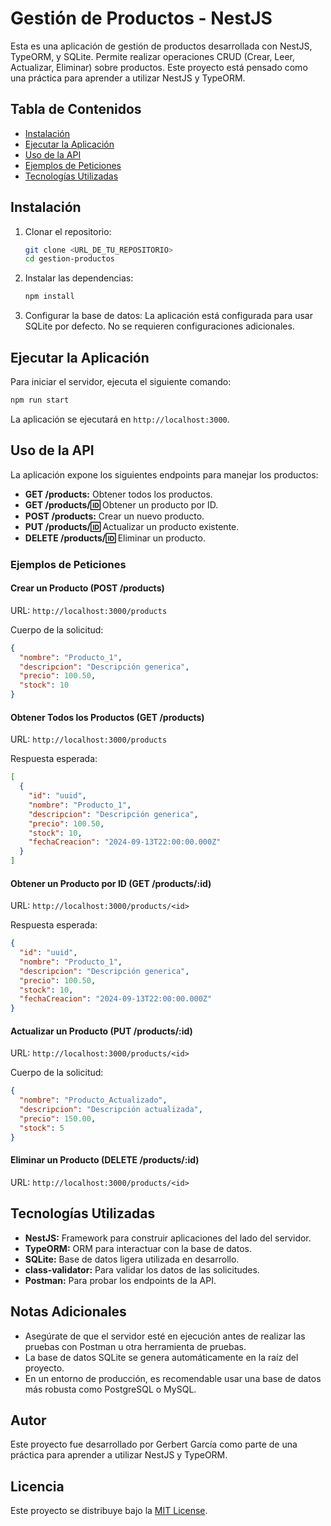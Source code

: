 # Gestión de Productos - NestJS

Esta es una aplicación de gestión de productos desarrollada con NestJS, TypeORM, y SQLite. Permite realizar operaciones CRUD (Crear, Leer, Actualizar, Eliminar) sobre productos. Este proyecto está pensado como una práctica para aprender a utilizar NestJS y TypeORM.

## Tabla de Contenidos
- [Instalación](#instalación)
- [Ejecutar la Aplicación](#ejecutar-la-aplicación)
- [Uso de la API](#uso-de-la-api)
- [Ejemplos de Peticiones](#ejemplos-de-peticiones)
- [Tecnologías Utilizadas](#tecnologías-utilizadas)

## Instalación

1. Clonar el repositorio:
   ```bash
   git clone <URL_DE_TU_REPOSITORIO>
   cd gestion-productos
   ```

2. Instalar las dependencias:
   ```bash
   npm install
   ```

3. Configurar la base de datos: La aplicación está configurada para usar SQLite por defecto. No se requieren configuraciones adicionales.

## Ejecutar la Aplicación

Para iniciar el servidor, ejecuta el siguiente comando:

```bash
npm run start
```

La aplicación se ejecutará en `http://localhost:3000`.

## Uso de la API

La aplicación expone los siguientes endpoints para manejar los productos:

- **GET /products:** Obtener todos los productos.
- **GET /products/:id:** Obtener un producto por ID.
- **POST /products:** Crear un nuevo producto.
- **PUT /products/:id:** Actualizar un producto existente.
- **DELETE /products/:id:** Eliminar un producto.

### Ejemplos de Peticiones

#### Crear un Producto (POST /products)

URL: `http://localhost:3000/products`

Cuerpo de la solicitud:
```json
{
  "nombre": "Producto_1",
  "descripcion": "Descripción generica",
  "precio": 100.50,
  "stock": 10
}
```

#### Obtener Todos los Productos (GET /products)

URL: `http://localhost:3000/products`

Respuesta esperada:
```json
[
  {
    "id": "uuid",
    "nombre": "Producto_1",
    "descripcion": "Descripción generica",
    "precio": 100.50,
    "stock": 10,
    "fechaCreacion": "2024-09-13T22:00:00.000Z"
  }
]
```

#### Obtener un Producto por ID (GET /products/:id)

URL: `http://localhost:3000/products/<id>`

Respuesta esperada:
```json
{
  "id": "uuid",
  "nombre": "Producto_1",
  "descripcion": "Descripción generica",
  "precio": 100.50,
  "stock": 10,
  "fechaCreacion": "2024-09-13T22:00:00.000Z"
}
```

#### Actualizar un Producto (PUT /products/:id)

URL: `http://localhost:3000/products/<id>`

Cuerpo de la solicitud:
```json
{
  "nombre": "Producto_Actualizado",
  "descripcion": "Descripción actualizada",
  "precio": 150.00,
  "stock": 5
}
```

#### Eliminar un Producto (DELETE /products/:id)

URL: `http://localhost:3000/products/<id>`

## Tecnologías Utilizadas

- **NestJS:** Framework para construir aplicaciones del lado del servidor.
- **TypeORM:** ORM para interactuar con la base de datos.
- **SQLite:** Base de datos ligera utilizada en desarrollo.
- **class-validator:** Para validar los datos de las solicitudes.
- **Postman:** Para probar los endpoints de la API.

## Notas Adicionales

- Asegúrate de que el servidor esté en ejecución antes de realizar las pruebas con Postman u otra herramienta de pruebas.
- La base de datos SQLite se genera automáticamente en la raíz del proyecto.
- En un entorno de producción, es recomendable usar una base de datos más robusta como PostgreSQL o MySQL.

## Autor

Este proyecto fue desarrollado por Gerbert García como parte de una práctica para aprender a utilizar NestJS y TypeORM.

## Licencia

Este proyecto se distribuye bajo la [MIT License](LICENSE).
